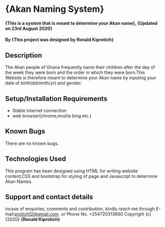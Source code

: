 # {Akan Naming System}
#### {This is a system that is meant to determine your Akan name}, {Updated on 23rd August 2020}
#### By **{This project was designed by Ronald Kiprotich}**
## Description
The Akan people of Ghana frequently name their children after the day of the week they were born and the order in which they were born.This Website is therefore meant to determine your Akan name by inputing your date of birth(dd/mnth/yr) and gender.
## Setup/Installation Requirements
* Stable internet connection
* web browser(chrome,mozila bing etc.)
## Known Bugs
There are no known bugs.
## Technologies Used
This program has been designed using HTML for writing website content,CSS and bootstrap for styling of page and Javascript to determine Akan Names.
## Support and contact details
incase of enquiries, comments and contribution, kindly reach me through E-mail:protich12@gmail.com. or Phone No. +254720313660
Copyright (c) {2020} **{Ronald Kiprotich}**